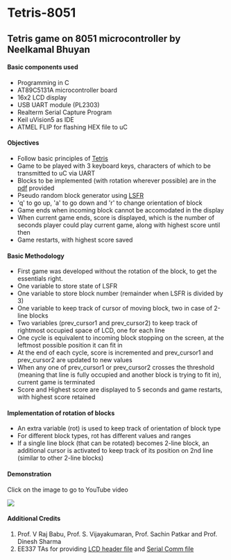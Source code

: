 # Tetris-8051
## Tetris game on 8051 microcontroller by Neelkamal Bhuyan
#### Basic components used
- Programming in C
- AT89C5131A microcontroller board
- 16x2 LCD display
- USB UART module (PL2303)
- Realterm Serial Capture Program
- Keil uVision5 as IDE
- ATMEL FLIP for flashing HEX file to uC

#### Objectives
- Follow basic principles of [Tetris](https://en.wikipedia.org/wiki/Tetris)
- Game to be played with 3 keyboard keys, characters of which to be transmitted to uC via UART
- Blocks to be implemented (with rotation wherever possible) are in the [pdf](https://github.com/NeelkamalBhuyan/Tetris-8051/blob/main/tetris.pdf) provided
- Pseudo random block generator using [LSFR](https://en.wikipedia.org/wiki/Linear-feedback_shift_register)
- 'q' to go up, 'a' to go down and 'r' to change orientation of block
- Game ends when incoming block cannot be accomodated in the display
- When current game ends, score is displayed, which is the number of seconds player could play current game, along with highest score until then
- Game restarts, with highest score saved

#### Basic Methodology
- First game was developed without the rotation of the block, to get the essentials right.
- One variable to store state of LSFR
- One variable to store block number (remainder when LSFR is divided by 3)
- One variable to keep track of cursor of moving block, two in case of 2-line blocks
- Two variables (prev_cursor1 and prev_cursor2) to keep track of rightmost occupied space of LCD, one for each line
- One cycle is equivalent to incoming block stopping on the screen, at the leftmost possible position it can fit in
- At the end of each cycle, score is incremented and prev_cursor1 and prev_cursor2 are updated to new values
- When any one of prev_cursor1 or prev_cursor2 crosses the threshold (meaning that line is fully occupied and another block is trying to fit in), current game is terminated
- Score and Highest score are displayed to 5 seconds and game restarts, with highest score retained

#### Implementation of rotation of blocks
- An extra variable (rot) is used to keep track of orientation of block type
- For different block types, rot has different values and ranges
- If a single line block (that can be rotated) becomes 2-line block, an additional cursor is activated to keep track of its position on 2nd line (similar to other 2-line blocks)

#### Demonstration
Click on the image to go to YouTube video

[![](http://img.youtube.com/vi/FZ_vSeb56PM/0.jpg)](http://www.youtube.com/watch?v=FZ_vSeb56PM "")
#### Additional Credits
1. Prof. V Raj Babu, Prof.  S. Vijayakumaran, Prof. Sachin Patkar and Prof. Dinesh Sharma
2. EE337 TAs for providing [LCD header file](https://github.com/NeelkamalBhuyan/Tetris-8051/blob/main/lcd.h) and [Serial Comm file](https://github.com/NeelkamalBhuyan/Tetris-8051/blob/main/serial.c)
